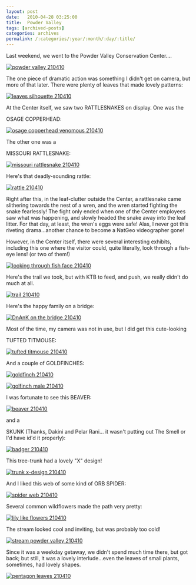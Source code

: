 ```yaml
---
layout: post
date:	2010-04-28 03:25:00
title:  Powder Valley
tags: [archived-posts]
categories: archives
permalink: /:categories/:year/:month/:day/:title/
---
```

Last weekend, we went to the Powder Valley Conservation Center....

<a href="http://s967.photobucket.com/albums/ae160/pedoral/?action=view&current=IMG_3785.jpg" target="_blank"><img src="http://i967.photobucket.com/albums/ae160/pedoral/IMG_3785.jpg" border="0" alt="powder valley 210410"></a>


The one piece of dramatic action was something I didn't get on camera, but more of that later. There were plenty of leaves that made lovely patterns:


<a href="http://s967.photobucket.com/albums/ae160/pedoral/?action=view&current=IMG_3876.jpg" target="_blank"><img src="http://i967.photobucket.com/albums/ae160/pedoral/IMG_3876.jpg" border="0" alt="leaves silhouette 210410"></a>

<lj-cut text="more about the rather short visit">

At the Center itself, we saw two RATTLESNAKES on display. One was the 

OSAGE COPPERHEAD:

<a href="http://s967.photobucket.com/albums/ae160/pedoral/?action=view&current=IMG_3792.jpg" target="_blank"><img src="http://i967.photobucket.com/albums/ae160/pedoral/IMG_3792.jpg" border="0" alt="osage copperhead venomous 210410"></a>

The other one was a 

MISSOURI RATTLESNAKE:

<a href="http://s967.photobucket.com/albums/ae160/pedoral/?action=view&current=IMG_3853.jpg" target="_blank"><img src="http://i967.photobucket.com/albums/ae160/pedoral/IMG_3853.jpg" border="0" alt="missouri rattlesnake 210410"></a>


Here's that deadly-sounding rattle:

<a href="http://s967.photobucket.com/albums/ae160/pedoral/?action=view&current=IMG_3799.jpg" target="_blank"><img src="http://i967.photobucket.com/albums/ae160/pedoral/IMG_3799.jpg" border="0" alt="rattle 210410"></a>

Right after this, in the leaf-clutter outside the Center, a rattlesnake came slithering towards the nest of a wren, and the wren started fighting the snake fearlessly! The fight only ended when one of the Center employees saw what was happening, and slowly headed the snake away into the leaf litter. For that day, at least, the wren's eggs were safe! Alas, I never got this riveting drama...another chance to become a NatGeo videographer gone!


However, in the Center itself,  there were several interesting exhibits, including this one where the visitor could, quite literally, look through a fish-eye lens! (or two of them!)


<a href="http://s967.photobucket.com/albums/ae160/pedoral/?action=view&current=IMG_3821.jpg" target="_blank"><img src="http://i967.photobucket.com/albums/ae160/pedoral/IMG_3821.jpg" border="0" alt="looking through fish face 210410"></a>


Here's the trail we took, but with KTB to feed, and push, we really didn't do much at all.


<a href="http://s967.photobucket.com/albums/ae160/pedoral/?action=view&current=IMG_3858.jpg" target="_blank"><img src="http://i967.photobucket.com/albums/ae160/pedoral/IMG_3858.jpg" border="0" alt="trail 210410"></a>


Here's the happy family on a bridge:

<a href="http://s967.photobucket.com/albums/ae160/pedoral/?action=view&current=IMG_3857.jpg" target="_blank"><img src="http://i967.photobucket.com/albums/ae160/pedoral/IMG_3857.jpg" border="0" alt="DnAnK on the bridge 
210410"></a>

Most of the time, my camera was not in use, but I did get this cute-looking 

TUFTED TITMOUSE:

<a href="http://s967.photobucket.com/albums/ae160/pedoral/?action=view&current=IMG_3837.jpg" target="_blank"><img src="http://i967.photobucket.com/albums/ae160/pedoral/IMG_3837.jpg" border="0" alt="tufted titmouse 210410"></a>


And a couple of GOLDFINCHES:


<a href="http://s967.photobucket.com/albums/ae160/pedoral/?action=view&current=IMG_3844.jpg" target="_blank"><img src="http://i967.photobucket.com/albums/ae160/pedoral/IMG_3844.jpg" border="0" alt="goldfinch 210410"></a>


<a href="http://s967.photobucket.com/albums/ae160/pedoral/?action=view&current=IMG_3814.jpg" target="_blank"><img src="http://i967.photobucket.com/albums/ae160/pedoral/IMG_3814.jpg" border="0" alt="golfinch male 210410"></a>

I was fortunate to see this BEAVER:

<a href="http://s967.photobucket.com/albums/ae160/pedoral/?action=view&current=IMG_3820.jpg" target="_blank"><img src="http://i967.photobucket.com/albums/ae160/pedoral/IMG_3820.jpg" border="0" alt="beaver 210410"></a>

and a 

SKUNK (Thanks, Dakini and Pelar Rani... it wasn't putting out The Smell or I'd have id'd it properly):

<a href="http://s967.photobucket.com/albums/ae160/pedoral/?action=view&current=IMG_3815.jpg" target="_blank"><img src="http://i967.photobucket.com/albums/ae160/pedoral/IMG_3815.jpg" border="0" alt="badger 210410"></a>


This tree-trunk had a lovely "X" design!


<a href="http://s967.photobucket.com/albums/ae160/pedoral/?action=view&current=IMG_3873.jpg" target="_blank"><img src="http://i967.photobucket.com/albums/ae160/pedoral/IMG_3873.jpg" border="0" alt="trunk x-design 210410"></a>

And I liked this web of some kind of ORB SPIDER:


<a href="http://s967.photobucket.com/albums/ae160/pedoral/?action=view&current=IMG_3874.jpg" target="_blank"><img src="http://i967.photobucket.com/albums/ae160/pedoral/IMG_3874.jpg" border="0" alt="spider web 210410"></a>

Several common wildflowers made the path very pretty:


<a href="http://s967.photobucket.com/albums/ae160/pedoral/?action=view&current=IMG_3897.jpg" target="_blank"><img src="http://i967.photobucket.com/albums/ae160/pedoral/IMG_3897.jpg" border="0" alt="lily like flowers 210410"></a>

The stream looked cool and inviting, but was probably too cold!

<a href="http://s967.photobucket.com/albums/ae160/pedoral/?action=view&current=IMG_3887.jpg" target="_blank"><img src="http://i967.photobucket.com/albums/ae160/pedoral/IMG_3887.jpg" border="0" alt="stream powder valley 210410"></a>

Since it was a weekday getaway, we didn't spend much time there, but got back; but still, it was a lovely interlude...even the leaves of small plants, sometimes,  had lovely shapes.

<a href="http://s967.photobucket.com/albums/ae160/pedoral/?action=view&current=IMG_3889.jpg" target="_blank"><img src="http://i967.photobucket.com/albums/ae160/pedoral/IMG_3889.jpg" border="0" alt="pentagon leaves 210410"></a>
